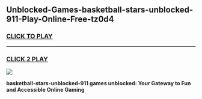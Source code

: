 
## Unblocked-Games-basketball-stars-unblocked-911-Play-Online-Free-tz0d4
<h3>
<a href="https://premium76.site?title=basketball-stars-unblocked-911&ref=26A">CLICK TO PLAY</a></h3>
<hr>

<h3>
<a href="https://premium76.site?title=basketball-stars-unblocked-911&ref=26A">CLICK 2 PLAY</a>
  
</h3>

<a href="https://premium76.site?title=basketball-stars-unblocked-911&ref=26A"><img src="https://clearcache.store/games.png"></a>


**basketball-stars-unblocked-911 games unblocked: Your Gateway to Fun and Accessible Online Gaming**
